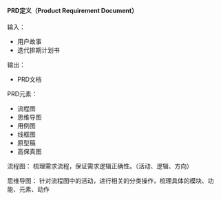 #### PRD定义（Product Requirement Document）

输入：
* 用户故事
* 迭代排期计划书

输出：
* PRD文档

PRD元素：
* 流程图
* 思维导图
* 用例图
* 线框图
* 原型稿
* 高保真图

流程图：
梳理需求流程，保证需求逻辑正确性。（活动、逻辑、方向）

思维导图：
针对流程图中的活动，进行相关的分类操作，梳理具体的模块、功能、元素、动作

